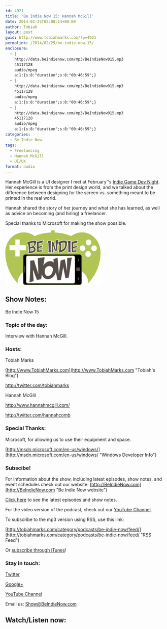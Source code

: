```yaml
---
id: 4921
title: 'Be Indie Now 15: Hannah McGill'
date: 2014-02-25T08:00:14+00:00
author: Tobiah
layout: post
guid: http://www.tobiahmarks.com/?p=4921
permalink: /2014/02/25/be-indie-now-15/
enclosure:
  - |
    http://data.beindienow.com/mp3/BeIndieNow015.mp3
    45117128
    audio/mpeg
    a:1:{s:8:"duration";s:8:"00:46:59";}
  - |
    http://data.beindienow.com/mp3/BeIndieNow015.mp3
    45117128
    audio/mpeg
    a:1:{s:8:"duration";s:8:"00:46:59";}
  - |
    http://data.beindienow.com/mp3/BeIndieNow015.mp3
    45117128
    audio/mpeg
    a:1:{s:8:"duration";s:8:"00:46:59";}
categories:
  - Be Indie Now
tags:
  - Freelancing
  - Hannah McGill
  - UI/UX
format: audio
---
```

Hannah McGill is a UI designer I met at February''s <a title="Indie Game Dev Night - March" href="http://www.meetup.com/Indie-Game-Developers-of-Silicon-Valley/events/166175582/" target="_blank">Indie Game Dev Night</a>. Her experience is from the print design world, and we talked about the difference between designing for the screen vs. something meant to be printed in the real world.

Hannah shared the story of her journey and what she has learned, as well as advice on becoming (and hiring) a freelancer.

Special thanks to Microsoft for making the show possible.

<img alt="Be Indie Now Episode 15" src="/assets/2013/10/BeIndyNowLogo-512h-300x173.png?resize=300%2C172" width="300" height="172" data-recalc-dims="1" />

## Show Notes:

Be Indie Now 15

### Topic of the day:

Interview with Hannah McGill.

<!--more-->

### Hosts:

Tobiah Marks
  
[http://www.TobiahMarks.com](http://www.TobiahMarks.com "Tobiah's Blog")
  
<a title="Tobiah Twitter" href="http://twitter.com/tobiahmarks" target="_blank">http://twitter.com/tobiahmarks</a>

Hannah McGill
  
<http://www.hannahmcgill.com/>
  
<http://twitter.com/hannahcomb>

### Special Thanks:

Microsoft, for allowing us to use their equipment and space.
  
[http://msdn.microsoft.com/en-us/windows/](http://msdn.microsoft.com/en-us/windows/ "Windows Developer Info")

### Subscibe!

For information about the show, including latest episodes, show notes, and event schedules check out our website: [http://BeIndieNow.com](http://BeIndieNow.com "Be Indie Now website")

[Click here](http://tobiahmarks.com/category/podcasts/be-indie-now/ "Be Indie Now episodes and show notes") to see the latest episodes and show notes.

For the video version of the podcast, check out our <a title="YouTube" href="http://www.youtube.com/channel/UCW6QQfnk1In7woq619zgD0g" target="_blank">YouTube Channel</a>.

To subscribe to the mp3 version using RSS, use this link:
  
[http://tobiahmarks.com/category/podcasts/be-indie-now/feed/](http://tobiahmarks.com/category/podcasts/be-indie-now/feed/ "RSS Feed")
  
Or <a title="iTunes" href="https://itunes.apple.com/us/podcast/be-indie-now/id734501818 " target="_blank">subscribe through iTunes</a>!

### Stay in touch:

<a title="Twitter" href="http://twitter.com/BeIndieNow" target="_blank">Twitter</a>
  
<a href="https://plus.google.com/105885018850238693949" target="_blank" rel="publisher">Google+</a>
  
<a title="YouTube" href="http://www.youtube.com/channel/UCW6QQfnk1In7woq619zgD0g" target="_blank">YouTube Channel</a>
  
Email us: <Show@BeIndieNow.com>

## Watch/Listen now: